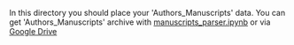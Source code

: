 In this directory you should place your 'Authors_Manuscripts' data. 
You can get 'Authors_Manuscripts' archive with [manuscripts_parser.ipynb](https://github.com/Ozymandias-17/HTR-inclusive-app/blob/main/data/manuscripts_parser.ipynb) or via [Google Drive](https://docs.python.org/3/library/sqlite3.html)

